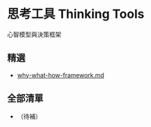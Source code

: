 # 思考工具 Thinking Tools

心智模型與決策框架

## 精選

- [why-what-how-framework.md](./why-what-how-framework.md)

## 全部清單

- （待補）
